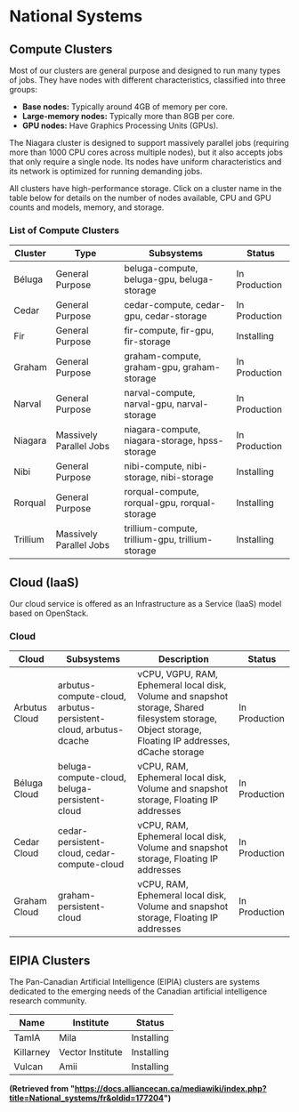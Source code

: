 # National Systems

## Compute Clusters

Most of our clusters are general purpose and designed to run many types of jobs. They have nodes with different characteristics, classified into three groups:

*   **Base nodes:** Typically around 4GB of memory per core.
*   **Large-memory nodes:** Typically more than 8GB per core.
*   **GPU nodes:**  Have Graphics Processing Units (GPUs).

The Niagara cluster is designed to support massively parallel jobs (requiring more than 1000 CPU cores across multiple nodes), but it also accepts jobs that only require a single node. Its nodes have uniform characteristics and its network is optimized for running demanding jobs.

All clusters have high-performance storage.  Click on a cluster name in the table below for details on the number of nodes available, CPU and GPU counts and models, memory, and storage.

### List of Compute Clusters

| Cluster   | Type                     | Subsystems             | Status             |
| --------- | ------------------------ | ----------------------- | ------------------ |
| Béluga    | General Purpose          | beluga-compute, beluga-gpu, beluga-storage | In Production       |
| Cedar     | General Purpose          | cedar-compute, cedar-gpu, cedar-storage     | In Production       |
| Fir       | General Purpose          | fir-compute, fir-gpu, fir-storage           | Installing          |
| Graham    | General Purpose          | graham-compute, graham-gpu, graham-storage   | In Production       |
| Narval    | General Purpose          | narval-compute, narval-gpu, narval-storage   | In Production       |
| Niagara   | Massively Parallel Jobs | niagara-compute, niagara-storage, hpss-storage | In Production       |
| Nibi      | General Purpose          | nibi-compute, nibi-storage, nibi-storage     | Installing          |
| Rorqual   | General Purpose          | rorqual-compute, rorqual-gpu, rorqual-storage | Installing          |
| Trillium  | Massively Parallel Jobs | trillium-compute, trillium-gpu, trillium-storage | Installing          |


## Cloud (IaaS)

Our cloud service is offered as an Infrastructure as a Service (IaaS) model based on OpenStack.

### Cloud

| Cloud          | Subsystems                      | Description                                                                                                       | Status             |
| --------------- | -------------------------------- | ---------------------------------------------------------------------------------------------------------------- | ------------------ |
| Arbutus Cloud   | arbutus-compute-cloud, arbutus-persistent-cloud, arbutus-dcache                                         | vCPU, VGPU, RAM, Ephemeral local disk, Volume and snapshot storage, Shared filesystem storage, Object storage, Floating IP addresses, dCache storage | In Production       |
| Béluga Cloud    | beluga-compute-cloud, beluga-persistent-cloud                                                             | vCPU, RAM, Ephemeral local disk, Volume and snapshot storage, Floating IP addresses                             | In Production       |
| Cedar Cloud     | cedar-persistent-cloud, cedar-compute-cloud                                                              | vCPU, RAM, Ephemeral local disk, Volume and snapshot storage, Floating IP addresses                             | In Production       |
| Graham Cloud    | graham-persistent-cloud                                                                                   | vCPU, RAM, Ephemeral local disk, Volume and snapshot storage, Floating IP addresses                             | In Production       |


## EIPIA Clusters

The Pan-Canadian Artificial Intelligence (EIPIA) clusters are systems dedicated to the emerging needs of the Canadian artificial intelligence research community.

| Name       | Institute      | Status             |
| ---------- | --------------- | ------------------ |
| TamIA      | Mila            | Installing          |
| Killarney  | Vector Institute | Installing          |
| Vulcan     | Amii            | Installing          |


**(Retrieved from "https://docs.alliancecan.ca/mediawiki/index.php?title=National_systems/fr&oldid=177204")**
